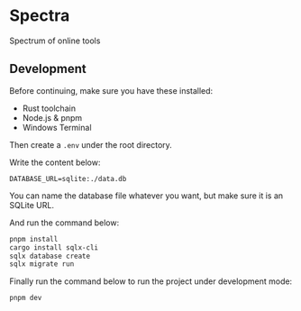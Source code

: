# Spectra

Spectrum of online tools

## Development

Before continuing, make sure you have these installed:

- Rust toolchain
- Node.js & pnpm
- Windows Terminal

Then create a `.env` under the root directory.

Write the content below:

```dotenv
DATABASE_URL=sqlite:./data.db
```

You can name the database file whatever you want, but make sure it is an SQLite URL.

And run the command below:

```bash
pnpm install
cargo install sqlx-cli
sqlx database create
sqlx migrate run
```

Finally run the command below to run the project under development mode:

```bash
pnpm dev
```
